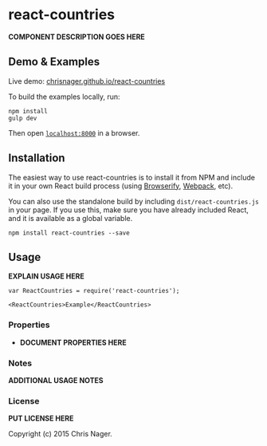 # react-countries

__COMPONENT DESCRIPTION GOES HERE__


## Demo & Examples

Live demo: [chrisnager.github.io/react-countries](http://chrisnager.github.io/react-countries/)

To build the examples locally, run:

```
npm install
gulp dev
```

Then open [`localhost:8000`](http://localhost:8000) in a browser.


## Installation

The easiest way to use react-countries is to install it from NPM and include it in your own React build process (using [Browserify](http://browserify.org), [Webpack](http://webpack.github.io/), etc).

You can also use the standalone build by including `dist/react-countries.js` in your page. If you use this, make sure you have already included React, and it is available as a global variable.

```
npm install react-countries --save
```


## Usage

__EXPLAIN USAGE HERE__

```
var ReactCountries = require('react-countries');

<ReactCountries>Example</ReactCountries>
```

### Properties

* __DOCUMENT PROPERTIES HERE__

### Notes

__ADDITIONAL USAGE NOTES__

### License

__PUT LICENSE HERE__

Copyright (c) 2015 Chris Nager.

